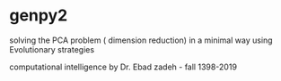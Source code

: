 # genpy2
solving the PCA problem ( dimension reduction) in a minimal way using Evolutionary strategies

computational intelligence by Dr. Ebad zadeh - fall 1398-2019